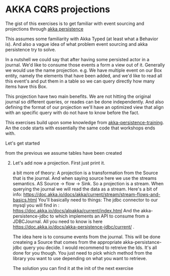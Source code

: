 # AKKA CQRS projections
The gist of this exercises is to get familiar with event sourcing and projections through [akka persistence](https://doc.akka.io/docs/akka/current/typed/persistence.html)

This assumes some familiarity with Akka Typed (at least what a Behavior is). And also a vague idea of what problem event sourcing and akka persistence try to solve.

In a nutshell we could say that after having some persisted actor in a journal. We'd like to consume those events
a form a view out of it. Generally we would use the name projection. e.g. We have multiple event on our Box entity, 
namely the elements that have been added, and we'd like to read all this event's and put them in a table so we can
query directly how many items have this Box. 

This projection have two main benefits. We are not hitting the original journal so different queries, or reades can
be done independently. And also defining the format of our projection we'll have an optimized view that align with 
an specific query with do not have to know before the fact.  

This exercises build upon some knowledge from [akka-persistence-training](https://github.com/franciscolopezsancho/akka-persistence-training/). An the code starts with essentially the same code that workshops ends with. 

Let's get started

from the previous we assume tables have been created


2. Let's add now a projection. First just print it.
   
   a bit more of theory: A projection is a transformation from the Source that is the journal.
   And when saying source here we use the streams semantics. AS Source -> flow -> Sink. So a projection is a stream. When querying the journal we will read the data as a stream. Here's a bit of info:  https://doc.akka.io/docs/akka/current/stream/stream-flows-and-basics.html
   You'll basically need to things:
   The jdbc connector to our mysql you will find in : https://doc.akka.io/docs/alpakka/current/index.html
   And the akka-persistence-jdbc to which implements an API to consume from a JDBCJournal. All you need to know is here https://doc.akka.io/docs/akka-persistence-jdbc/current/ . 

   The idea here is to consume events from the journal. This will be done createing a Source that comes from the appropriate akka-persistance-jdbc query you decide. I would recommend to retreive the Ids. It's all done for you though. You just need to pick
   which method from the library you want to use depending on what you want to retrieve.


   The solution you can find it at the init of the next exercise
